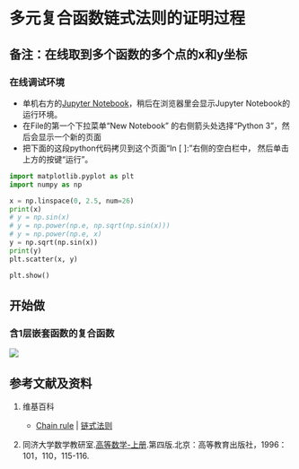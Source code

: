 # 多元复合函数链式法则的证明过程

## 备注：在线取到多个函数的多个点的x和y坐标

### 在线调试环境

- 单机右方的[Jupyter Notebook](https://mybinder.org/v2/gh/ipython/ipython-in-depth/master?filepath=binder/Index.ipynb)，稍后在浏览器里会显示Jupyter Notebook的运行环境。
- 在File的第一个下拉菜单“New Notebook” 的右侧箭头处选择“Python 3”，然后会显示一个新的页面
- 把下面的这段python代码拷贝到这个页面“In [ ]:”右侧的空白栏中， 然后单击上方的按键“运行”。

```python
import matplotlib.pyplot as plt
import numpy as np

x = np.linspace(0, 2.5, num=26)
print(x)
# y = np.sin(x)  
# y = np.power(np.e, np.sqrt(np.sin(x)))
# y = np.power(np.e, x)
y = np.sqrt(np.sin(x))
print(y)
plt.scatter(x, y)

plt.show()
```

## 开始做

### 含1层嵌套函数的复合函数

![](/images/微分/导数的计算方法和运算法则/链式法则/多元复合函数链式法则的证明过程/1a1.jpg)

## 参考文献及资料

1. 维基百科
	- [Chain rule](https://en.wikipedia.org/wiki/Chain_rule) | [链式法则](https://zh.wikipedia.org/wiki/链式法则)

2. 同济大学数学教研室.[高等数学-上册](https://detail.tmall.com/item.htm?spm=a220m.1000858.1000725.11.358a145bh95YZH&id=525254070529&areaId=110100&user_id=2356231674&cat_id=2&is_b=1&rn=3cfc7caa2a990298c838db640f17fc44).第四版.北京：高等教育出版社，1996：101，110，115-116.

